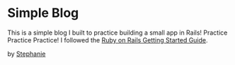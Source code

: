 # Simple Blog

This is a simple blog I built to practice building a small app in Rails!  Practice Practice Practice!  I followed the [Ruby on Rails Getting Started Guide](http://guides.rubyonrails.org/getting_started.html).

by [Stephanie](http://newcodegirl.blogger.com)
